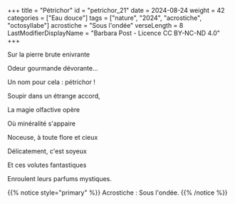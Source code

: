 +++
title = "Pétrichor"
id = "petrichor_21"
date = 2024-08-24
weight = 42
categories = ["Eau douce"]
tags = ["nature", "2024", "acrostiche", "octosyllabe"]
acrostiche = "Sous l'ondée"
verseLength = 8
LastModifierDisplayName = "Barbara Post - Licence CC BY-NC-ND 4.0"
+++

Sur la pierre brute enivrante

Odeur gourmande dévorante...

Un nom pour cela : pétrichor !

Soupir dans un étrange accord,

La magie olfactive opère

Où minéralité s'appaire

Noceuse, à toute flore et cieux

Délicatement, c'est soyeux

Et ces volutes fantastiques

Enroulent leurs parfums mystiques.

{{% notice style="primary" %}}
Acrostiche : Sous l'ondée.
{{% /notice %}}
